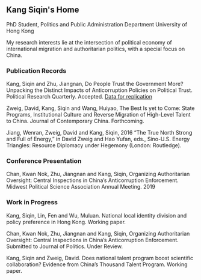 ## Kang Siqin's Home

PhD Student,
Politics and Public Administration Department
University of Hong Kong

My research interests lie at the intersection of political economy of international migration and authoritarian politics, with a special focus on China.

### Publication Records

Kang, Siqin and Zhu, Jiangnan, Do People Trust the Government More? Unpacking the Distinct Impacts of Anticorruption Policies on Political Trust. Political Research Quarterly. Accepted. 
  <a href="https://drive.google.com/open?id=1Ocwvy0CS3ZCxBX1sShvBQYwZW3uKkUUF">Data for replication</a>
  
Zweig, David, Kang, Siqin and Wang, Huiyao, The Best Is yet to Come: State Programs, Institutional Culture and Reverse Migration of High-Level Talent to China. Journal of Contemporary China. Forthcoming.

Jiang, Wenran, Zweig, David and Kang, Siqin, 2016 “The True North Strong and Full of Energy,” in David Zweig and Hao Yufan, eds., Sino-U.S. Energy Triangles: Resource Diplomacy under Hegemony (London: Routledge).


### Conference Presentation

Chan, Kwan Nok, Zhu, Jiangnan and Kang, Siqin, Organizing Authoritarian Oversight: Central Inspections in China’s Anticorruption Enforcement. Midwest Political Science Association Annual Meeting. 2019


### Work in Progress

Kang, Siqin, Lin, Fen and Wu, Muluan. National local identity division and policy preference in Hong Kong. Working paper.

Chan, Kwan Nok, Zhu, Jiangnan and Kang, Siqin, Organizing Authoritarian Oversight: Central Inspections in China’s Anticorruption Enforcement. Submitted to Journal of Politics. Under Review.

Kang, Siqin and Zweig, David. Does national talent program boost scientific collaboration? Evidence from China’s Thousand Talent Program. Working paper.

